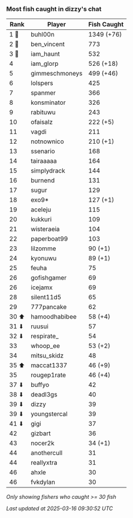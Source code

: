 ### Most fish caught in dizzy's chat
| Rank | Player | Fish Caught |
|------|--------|-----------|
| 1 🥇  | buhl00n  | 1349 (+76) |
| 2 🥈  | ben_vincent  | 773 |
| 3 🥉  | iam_haunt  | 532 |
| 4  | iam_glorp  | 526 (+18) |
| 5  | gimmeschmoneys  | 499 (+46) |
| 6  | lolspers  | 425 |
| 7  | spanmer  | 366 |
| 8  | konsminator  | 326 |
| 9  | rabituwu  | 243 |
| 10  | ofaisalz  | 222 (+5) |
| 11  | vagdi  | 211 |
| 12  | notnownico  | 210 (+1) |
| 13  | ssenario  | 168 |
| 14  | tairaaaaa  | 164 |
| 15  | simplydrack  | 144 |
| 16  | burnend  | 131 |
| 17  | sugur  | 129 |
| 18  | exo9*  | 127 (+1) |
| 19  | aceleju  | 115 |
| 20  | kukkuri  | 109 |
| 21  | wisteraeia  | 104 |
| 22  | paperboat99  | 103 |
| 23  | lilzomme  | 90 (+1) |
| 24  | kyonuwu  | 89 (+1) |
| 25  | feuha  | 75 |
| 26  | gofishgamer  | 69 |
| 26  | icejamx  | 69 |
| 28  | silent11d5  | 65 |
| 29  | 777pancake  | 62 |
| 30 ⬆ | hamoodhabibee  | 58 (+4) |
| 31 ⬇ | ruusui  | 57 |
| 32 ⬇ | respirate_  | 54 |
| 33  | whoop_ee  | 53 (+2) |
| 34  | mitsu_skidz  | 48 |
| 35 ⬆ | maccat1337  | 46 (+9) |
| 35  | rougep1rate  | 46 (+4) |
| 37 ⬇ | buffyo  | 42 |
| 38 ⬇ | deadl3gs  | 40 |
| 39 ⬇ | dizzy  | 39 |
| 39 ⬇ | youngstercal  | 39 |
| 41 ⬇ | gigi  | 37 |
| 42  | gizbart  | 36 |
| 43  | nocer2k  | 34 (+1) |
| 44  | anothercull  | 31 |
| 44  | reallyxtra  | 31 |
| 46  | ahxle  | 30 |
| 46  | fvkdylan  | 30 |

_Only showing fishers who caught >= 30 fish_

_Last updated at 2025-03-16 09:30:52 UTC_